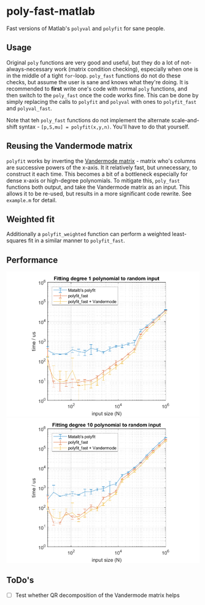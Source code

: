 # poly-fast-matlab

Fast versions of Matlab's `polyval` and `polyfit` for sane people.

## Usage

Original `poly` functions are very good and useful, but they do a lot of not-always-necessary work (matrix condition checking), especially when one is in the middle of a tight `for`-loop. `poly_fast` functions do not do these checks, but assume the user is sane and knows what they're doing. It is recommended to **first** write one's code with normal `poly` functions, and then switch to the `poly_fast` once the code works fine. This can be done by simply replacing the calls to `polyfit` and `polyval` with ones to `polyfit_fast` and `polyval_fast`.

Note that teh `poly_fast` functions do not implement the alternate scale-and-shift syntax - `[p,S,mu] = polyfit(x,y,n)`. You'll have to do that yourself.

## Reusing the Vandermode matrix

`polyfit` works by inverting the [Vandermode matrix](https://mathworld.wolfram.com/VandermondeMatrix.html) - matrix who's columns are successive powers of the x-axis. It it relatively fast, but unnecessary, to construct it each time. This becomes a bit of a bottleneck especially for dense x-axis or high-degree polynomials. To mitigate this, `poly_fast` functions both output, and take the Vandermode matrix as an input. This allows it to be re-used, but results in a more significant code rewrite. See `example.m` for detail.

## Weighted fit

Additionally a `polyfit_weighted` function can perform a weighted least-squares fit in a similar manner to `polyfit_fast`.

## Performance

![Benchmark degree 1](./benchmark_1.png)
![Benchmark degree 10](./benchmark_10.png)

## ToDo's

 - [ ] Test whether QR decomposition of the Vandermode matrix helps